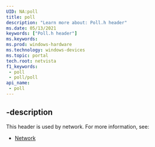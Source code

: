 ```yaml
---
UID: NA:poll
title: poll
description: "Learn more about: Poll.h header"
ms.date: 05/13/2021
keywords: ["Poll.h header"]
ms.keywords: 
ms.prod: windows-hardware
ms.technology: windows-devices
ms.topic: portal
tech.root: netvista
f1_keywords:
 - poll
 - poll/poll
api_name:
 - poll
---
```



## -description

This header is used by network. For more information, see:

- [Network](../_netvista/index.md)

